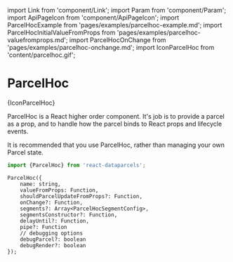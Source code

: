 import Link from 'component/Link';
import Param from 'component/Param';
import ApiPageIcon from 'component/ApiPageIcon';
import ParcelHocExample from 'pages/examples/parcelhoc-example.md';
import ParcelHocInitialValueFromProps from 'pages/examples/parcelhoc-valuefromprops.md';
import ParcelHocOnChange from 'pages/examples/parcelhoc-onchange.md';
import IconParcelHoc from 'content/parcelhoc.gif';

# ParcelHoc

<ApiPageIcon>{IconParcelHoc}</ApiPageIcon>

ParcelHoc is a React higher order component. It's job is to provide a parcel as a prop, and to handle how the parcel binds to React props and lifecycle events.

It is recommended that you <Link to="/examples/editing-objects">use ParcelHoc</Link>, rather than <Link to="/examples/managing-your-own-parcel-state">managing your own Parcel state</Link>.

```js
import {ParcelHoc} from 'react-dataparcels';
```

```flow
ParcelHoc({
    name: string,
    valueFromProps: Function,
    shouldParcelUpdateFromProps?: Function,
    onChange?: Function,
    segments?: Array<ParcelHocSegmentConfig>,
    segmentsConstructor?: Function,
    delayUntil?: Function,
    pipe?: Function
    // debugging options
    debugParcel?: boolean
    debugRender?: boolean
});
```

